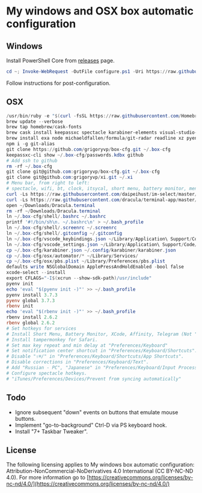 # My windows and OSX box automatic configuration

## Windows

Install PowerShell Core from [releases](https://github.com/PowerShell/PowerShell/releases) page.

```ps1
cd ~; Invoke-WebRequest -OutFile configure.ps1 -Uri https://raw.githubusercontent.com/grigoryvp/box-cfg/master/configure.ps1; & .\configure.ps1
```

Follow instructions for post-configuration.

## OSX

```ps1
/usr/bin/ruby -e "$(curl -fsSL https://raw.githubusercontent.com/Homebrew/install/master/install)"
brew update --verbose
brew tap homebrew/cask-fonts
brew cask install keepassxc spectacle karabiner-elements visual-studio-code font-monoid yujitach-menumeters itsycal transmission powershell obs vlc zoomus
brew install exa node michaeldfallen/formula/git-radar readline xz pyenv rbenv
npm i -g git-alias
git clone https://github.com/grigoryvp/box-cfg.git ~/.box-cfg
keepassxc-cli show ~/.box-cfg/passwords.kdbx github
# Add ssh to github
rm -rf ~/.box-cfg
git clone git@github.com:grigoryvp/box-cfg.git ~/.box-cfg
git clone git@github.com:grigoryvp/xi.git ~/.xi
# Menu bar, from right to left:
# spectacle, wifi, bt, clock, itsycal, short menu, battery monitor, menumeters
curl -Ls https://raw.githubusercontent.com/daipeihust/im-select/master/install_mac.sh | sh
curl -Ls https://raw.githubusercontent.com/dracula/terminal-app/master/Dracula.terminal > ~/Downloads/Dracula.terminal
open ~/Downloads/Dracula.terminal
rm -rf ~/Downloads/Dracula.terminal
ln ~/.box-cfg/shell/.bashrc ~/.bashrc
printf '#!/bin/sh\n. ~/.bashrc\n' > ~/.bash_profile
ln ~/.box-cfg/shell/.screenrc ~/.screenrc
ln ~/.box-cfg/shell/.gitconfig ~/.gitconfig
ln ~/.box-cfg/vscode_keybindings.json ~/Library/Application\ Support/Code/User/keybindings.json
ln ~/.box-cfg/vscode_settings.json ~/Library/Application\ Support/Code/User/settings.json
cp ~/.box-cfg/karabiner.json ~/.config/karabiner/karabiner.json
cp ~/.box-cfg/osx/automator/* ~/Library/Services/
cp ~/.box-cfg/osx/pbs.plist ~/Library/Preferences/pbs.plist
defaults write NSGlobalDomain ApplePressAndHoldEnabled -bool false
xcode-select --install
export CFLAGS="-I$(xcrun --show-sdk-path)/usr/include"
pyenv init
echo 'eval "$(pyenv init -)"' >> ~/.bash_profile
pyenv install 3.7.3
pyenv global 3.7.3
rbenv init
echo 'eval "$(rbenv init -)"' >> ~/.bash_profile
rbenv install 2.6.2
rbenv global 2.6.2
# Set hotkeys for services
# Install Short Menu, Battery Monitor, XCode, Affinity, Telegram (Not "Telegram Desktop"), Chatty from app store.
# Install tampermonkey for Safari.
# Set max key repeat and min delay at "Preferences/Keyboard"
# Set notification center shortcut in "Preferences/Keyboard/Shortcuts".
# Disable "⇧⌘/" in "Preferences/Keyboard/Shortcuts/App Shortcuts".
# Disable corrections in "Preferences/Keyboard/Text".
# Add "Russian - PC", "Japanese" in "Preferences/Keyboard/Input Process".
# Configure spectacle hotkeys.
# "iTunes/Preferences/Devices/Prevent from syncing automatically"
```

## Todo

* Ignore subsequent "down" events on buttons that emulate mouse buttons.
* Implement "go-to-background" Ctrl-D via PS keyboard hook.
* Install "7+ Taskbar Tweaker".

## License

The following licensing applies to My windows box automatic configuration:
Attribution-NonCommercial-NoDerivatives 4.0 International
(CC BY-NC-ND 4.0). For more information go to
[https://creativecommons.org/licenses/by-nc-nd/4.0/](https://creativecommons.org/licenses/by-nc-nd/4.0/)
